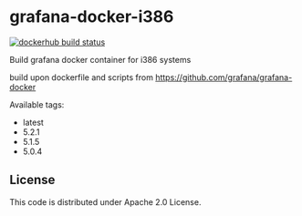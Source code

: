 # grafana-docker-i386
[![dockerhub build status](https://img.shields.io/docker/build/urfin78/grafana-docker-i386.svg)](https://hub.docker.com/r/urfin78/grafana-docker-i386/)

Build grafana docker container for i386 systems

build upon dockerfile and scripts from https://github.com/grafana/grafana-docker

Available tags: 
* latest
* 5.2.1
* 5.1.5
* 5.0.4

## License
This code is distributed under Apache 2.0 License.
